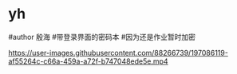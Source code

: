 # yh
#author 殷海
#带登录界面的密码本
#因为还是作业暂时加密

https://user-images.githubusercontent.com/88266739/197086119-af55264c-c66a-459a-a72f-b747048ede5e.mp4

